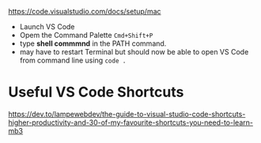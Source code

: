 https://code.visualstudio.com/docs/setup/mac

- Launch VS Code
- Opem the Command Palette `Cmd+Shift+P`
- type **shell commmnd** in the PATH command. 
- may have to restart Terminal but should now be able to open VS Code from command line using `code .`


# Useful VS Code Shortcuts

https://dev.to/lampewebdev/the-guide-to-visual-studio-code-shortcuts-higher-productivity-and-30-of-my-favourite-shortcuts-you-need-to-learn-mb3